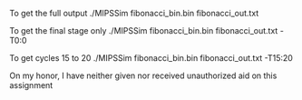 
To get the full output 
	./MIPSSim fibonacci_bin.bin fibonacci_out.txt 

To get the final stage only 
	./MIPSSim fibonacci_bin.bin fibonacci_out.txt -T0:0

To get cycles 15 to 20
	./MIPSSim fibonacci_bin.bin fibonacci_out.txt -T15:20

On my honor, I have neither given nor received unauthorized aid on this assignment
